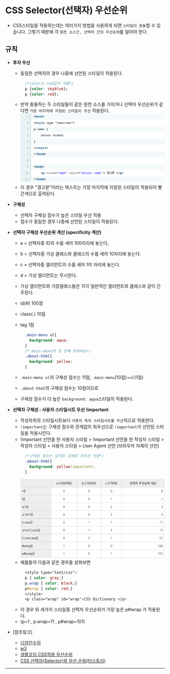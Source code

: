 # CSS Selector(선택자) 우선순위
  - CSS스타일을 적용하는데는 여러가지 방법을 사용하게 되면 `스타일이 충돌`할 수 있습니다. 그렇기 때문에 각 `원천 소스간, 선택자 간의 우선순위`를 알아야 한다.

## 규칙
  - **후자 우선**  
    - 동일한 선택자의 경우 나중에 선언된 스타일이 적용된다.
      ```css
        /*color는 red값이 적용*/
        p {color: skyblue};
        p {color: red};
      ```
    - 만약 충돌하는 두 스타일들이 같은 원천 소스를 가지거나 선택자 우선순위가 같다면 `가장 마지막에 지정된 스타일이 우선` 적용된다.
    ![Alt text](./img/table2.png)
    - 이 경우 "경고문"이라는 텍스트는 가장 마지막에 지정된 스타일이 적용되어 빨간색으로 출력된다.

  - **구체성**  
    - 선택자 구체성 점수가 높은 스타일 우선 적용
    - 점수가 동일한 경우 나중에 선언된 스타일이 적용된다.  
  - **선택자 구체성 우선순위 계산 (specificity 계산)**
    - a = 선택자중 ID의 수를 세어 100자리에 놓는다,
    - b = 선택자중 가상 클래스와 클래스의 수를 세어 10자리에 놓는다.
    - c = 선택자중 엘리먼트의 수를 세어 1의 자리에 놓는다.
    - d = 가상 엘리먼트는 무시한다.

    - 가상 엘리먼트와 가장클래스들은 각각 일반적인 엘리먼트와 클래스와 같이 간주된다.

    - id(#) 100점
    - class(.) 10점
    - tag 1점
      ```css
        .main-menu ul{
          background: aqua;
        }
        /*.main-menu의 첫 번째 하위메뉴*/
        .about-html{
          background: yellow;
        }
      ```
    - `.main-menu ul`의 구체성 점수는 11점, `.main-menu`(10점)+`ul`(1점)  
    - `.about-html`의 구체성 점수는 10점이므로
    - 구체성 점수가 더 높은 `background: aqua`스타일이 적용된다.

  - **선택자 구체성 : 사용자 스타일시트 우선 !important**
    - 작성자측의 스타일시트보다 `사용자 측의 스타일시트를 우선`적으로 적용한다.
    - `!important`는 구체성 점수와 관계없이 최우선으로 `!important`가 선언된 스타일을 적용시킨다.
    - !important 선언을 한 사용자 스타일  > !important 선언을 한 작성자 스타일 > 작성자 스타일 > 사용자 스타일 > User Agent 선언 (브라우저 자체의 선언)
      ```css
        /*구체성 점수는 낮지만 강제로 최우선 적용*/
        .about-html{
          background: yellow!important;
        }
      ```
      ![Alt text](./img/table.png)
    - 예를들어 다음과 같은 경우를 살펴보면
      ```css
        <style type="text/css">
        p { color: gray;}
        p.wrap { color: black;}
        p#wrap { color: red;}
        </style>
        <p class="wrap" id="wrap">CSS Dictionary </p>
      ```
    - 이 경우 위 세가지 스타일중 선택자 우선순위가 가장 높은 p#wrap 가 적용된다.
    - (p=1 , p.wrap=11 , p#wrap=101)

  - [참조링크]
    - [디자인수지](http://blog.naver.com/PostView.nhn?blogId=sujji9&logNo=220730272669)
    - [w3](https://www.w3.org/TR/css3-selectors/#specificity)
    - [생활코딩 CSS적용 우선순위](https://opentutorials.org/module/484/4149)
    - [CSS 선택자(Selector)와 우선 순위(티스토리)](http://circlash.tistory.com/570)

------
